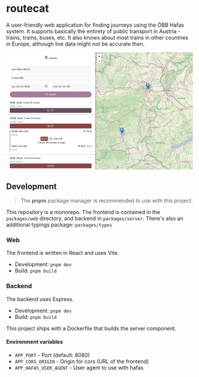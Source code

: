 # routecat

A user-friendly web application for finding journeys using the ÖBB Hafas system. It supports basically the entirety of public transport in Austria - trains, trams, buses, etc. It also knows about most trains in other countries in Europe, although live data might not be accurate then.

![Screenshot](docs/screenshot.png)

## Development

> The **pnpm** package manager is recommended to use with this project.

This repository is a monorepo. The frontend is contained in the `packages/web` directory, and backend in `packages/server`. There's also an additional typings package: `packages/types`

### Web

The frontend is written in React and uses Vite.

- Development: `pnpm dev`
- Build: `pnpm build`

### Backend

The backend uses Express.

- Development: `pnpm dev`
- Build: `pnpm build`

This project ships with a Dockerfile that builds the server component.

#### Environment variables

- `APP_PORT` - Port (default: 8080)
- `APP_CORS_ORIGIN` - Origin for cors (URL of the frontend)
- `APP_HAFAS_USER_AGENT` - User agent to use with hafas
